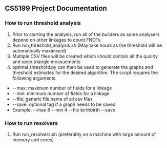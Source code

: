 ## CS5199 Project Documentation

### How to run threshold analysis
1. Prior to starting the analysis, run all of the builders as some analysers depend on other linkages to count FNOTs
2. Run run_threshold_analysis.sh (May take hours as the threshold will be automatically maximised)
3. Multiple CSV files will be created which should contain all the quality and open triangle measuements
4. optimal_threshold.py can then be used to generate the graphs and threshold estimates for the desired algorithm. The script requires the following arguments
- --max: maximum number of fields for a linkage
- --min: minimum number of fields for a linkage
- --file: generic file name of all csv files
- --save: optional tag if a graph needs to be saved
- Example: --max 8 --min 4 --file birthbirth --save

### How to run resolvers
1. Run run_resolvers.sh (preferably on a machine with large amount of memory and cores)

